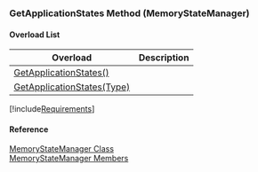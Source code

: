 ﻿### GetApplicationStates Method (MemoryStateManager)

#### Overload List

| Overload | Description |
| --- | --- |
| [GetApplicationStates()](FChoice.Common~FChoice.Common.State.MemoryStateManager~GetApplicationStates().md) |   |
| [GetApplicationStates(Type)](FChoice.Common~FChoice.Common.State.MemoryStateManager~GetApplicationStates(Type).md) |   |

[!include[Requirements](../partials/requirements.md)]



#### Reference

[MemoryStateManager Class](FChoice.Common~FChoice.Common.State.MemoryStateManager.md)  
[MemoryStateManager Members](FChoice.Common~FChoice.Common.State.MemoryStateManager_members.md)